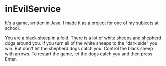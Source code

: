 # inEvilService
It's a game, written in Java. I made it as a project for one of my subjects at school.

You are a black sheep in a fold. There is a lot of white sheeps and shepherd dogs around you.
If you turn all of the white sheeps to the "dark side" you win. But don't let the shepherd dogs catch you.
Control the black sheep with arrows. To restart the game, let the dogs catch you and then press Enter.
